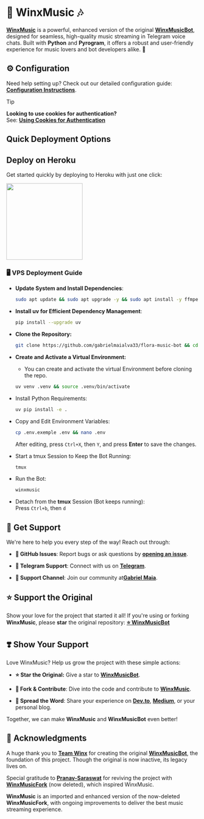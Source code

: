 # 🎵 **WinxMusic** 🎶

[**WinxMusic**](https://github.com/gabrielmaialva33/flora-music-bot) is a powerful, enhanced version of the original [**WinxMusicBot**](https://github.com/gabrielmaialva33/flora-music-bot), designed for seamless, high-quality music streaming in
Telegram voice chats. Built with **Python** and **Pyrogram**, it offers a robust and user-friendly experience for music
lovers and bot developers alike. 🚀

## ⚙️ Configuration

Need help setting up? Check out our detailed configuration guide: [**Configuration Instructions**](https://github.com/gabrielmaialva33/flora-music-bot/blob/master/config/README.md).

> [!TIP]
> **Looking to use cookies for authentication?**  
> See: [**Using Cookies for Authentication**](https://github.com/gabrielmaialva33/flora-music-bot/blob/master/config/README.md#using-cookies-for-authentication)

## Quick Deployment Options

## Deploy on Heroku

Get started quickly by deploying to Heroku with just one click:

<a href="https://dashboard.heroku.com/new?template=https://github.com/gabrielmaialva33/flora-music-bot">
  <img src="https://img.shields.io/badge/Deploy%20To%20Heroku-red?style=for-the-badge&logo=heroku" width="200"/>
</a>

### 🖥️ VPS Deployment Guide

- **Update System and Install Dependencies**:
  ```bash
  sudo apt update && sudo apt upgrade -y && sudo apt install -y ffmpeg git python3-pip tmux nano
  ```

- **Install uv for Efficient Dependency Management**:
  ```bash
  pip install --upgrade uv
  ```


- **Clone the Repository:**
  ```bash
  git clone https://github.com/gabrielmaialva33/flora-music-bot && cd WinxMusic
  ```


- **Create and Activate a Virtual Environment:**
    - You can create and activate the virtual Environment before cloning the repo.
  ```bash
  uv venv .venv && source .venv/bin/activate
  ```

- Install Python Requirements:
  ```bash
  uv pip install -e .
  ```

- Copy and Edit Environment Variables:
  ```bash
  cp .env.exemple .env && nano .env
  ```
  After editing, press `Ctrl+X`, then `Y`, and press **Enter** to save the changes.

- Start a tmux Session to Keep the Bot Running:
  ```bash
  tmux
  ```

- Run the Bot:
  ```bash
  winxmusic
  ```

- Detach from the **tmux** Session (Bot keeps running):  
  Press `Ctrl+b`, then `d`

## 🤝 Get Support

We're here to help you every step of the way! Reach out through:

- **📝 GitHub Issues**: Report bugs or ask questions by [**opening an issue**](https://github.com/gabrielmaialva33/flora-music-botissues/new?assignees=&labels=question&title=support).

- **💬 Telegram Support**: Connect with us on [**Telegram**](https://t.me/TheTeamVk).

- **👥 Support Channel**: Join our community at[**Gabriel Maia**](https://t.me/mrootx).

## ⭐ Support the Original

Show your love for the project that started it all! If you're using or forking **WinxMusic**, please **star** the
original repository: [**⭐ WinxMusicBot**](https://github.com/gabrielmaialva33/flora-music-bot)

## ❣️ Show Your Support

Love WinxMusic? Help us grow the project with these simple actions:

- **⭐ Star the Original:** Give a star to [**WinxMusicBot**](https://github.com/gabrielmaialva33/flora-music-bot).

- **🍴 Fork & Contribute**: Dive into the code and contribute to [**WinxMusic**](https://github.com/gabrielmaialva33/flora-music-bot).

- **📢 Spread the Word**: Share your experience on [**Dev.to**](https://dev.to/), [**Medium**](https://medium.com/), or
  your personal blog.

Together, we can make **WinxMusic** and **WinxMusicBot** even better!

## 🙏 Acknowledgments

A huge thank you to [**Team Winx**](https://github.com/TeamWinx) for creating the original [**WinxMusicBot**](https://github.com/gabrielmaialva33/flora-music-bot), the foundation of this project. Though the original is now inactive, its
legacy lives on.

Special gratitude to [**Pranav-Saraswat**](https://github.com/Pranav-Saraswat) for reviving the project with [**WinxMusicFork**](https://github.com/Pranav-Saraswat/WinxMusicFork) (now deleted), which inspired WinxMusic.

**WinxMusic** is an imported and enhanced version of the now-deleted **WinxMusicFork**, with ongoing improvements to
deliver the best music streaming experience.
